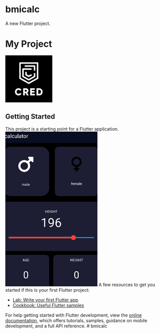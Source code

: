 # bmicalc

A new Flutter project.

# My Project

![alt text](screenshort/cred.jpg)

## Getting Started

This project is a starting point for a Flutter application.
![Screenshot](screenshort/Capture.PNG)
A few resources to get you started if this is your first Flutter project:

- [Lab: Write your first Flutter app](https://docs.flutter.dev/get-started/codelab)
- [Cookbook: Useful Flutter samples](https://docs.flutter.dev/cookbook)

For help getting started with Flutter development, view the
[online documentation](https://docs.flutter.dev/), which offers tutorials,
samples, guidance on mobile development, and a full API reference.
#   b m i c a l c 
 
 
